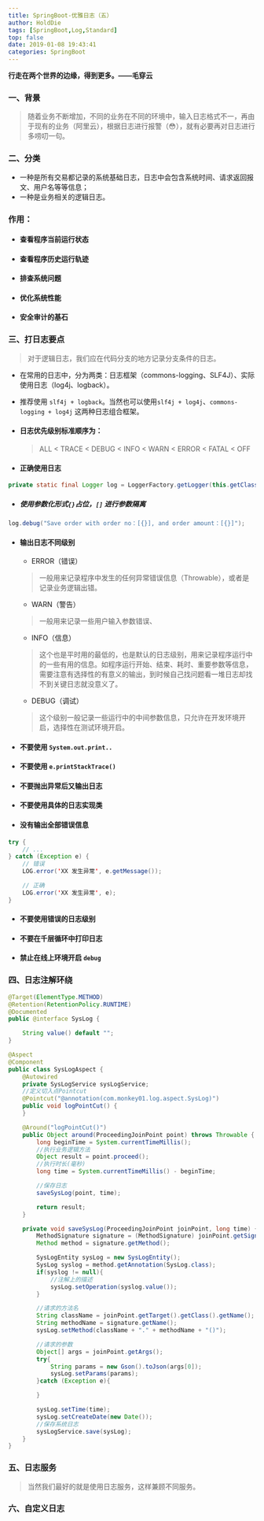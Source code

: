 ```yaml
---
title: SpringBoot-优雅日志（五）
author: HoldDie
tags: [SpringBoot,Log,Standard]
top: false
date: 2019-01-08 19:43:41
categories: SpringBoot
---
```




**行走在两个世界的边缘，得到更多。——毛穿云**

### 一、背景

> 随着业务不断增加，不同的业务在不同的环境中，输入日志格式不一，再由于现有的业务（阿里云），根据日志进行报警（😳），就有必要再对日志进行多唠叨一句。

### 二、分类

- 一种是所有交易都记录的系统基础日志，日志中会包含系统时间、请求返回报文、用户名等等信息；
- 一种是业务相关的逻辑日志。

### 作用：

- #### 查看程序当前运行状态

- #### 查看程序历史运行轨迹

- #### 排查系统问题

- #### 优化系统性能

- #### 安全审计的基石

### 三、打日志要点

> 对于逻辑日志，我们应在代码分支的地方记录分支条件的日志。

- 在常用的日志中，分为两类：日志框架（commons-logging、SLF4J）、实际使用日志（log4j、logback）。

- 推荐使用 `slf4j + logback`。当然也可以使用`slf4j + log4j`、`commons-logging + log4j` 这两种日志组合框架。

- #### 日志优先级别标准顺序为：

  > ALL < TRACE < DEBUG < INFO < WARN < ERROR < FATAL < OFF

- #### 正确使用日志

```java
private static final Logger log = LoggerFactory.getLogger(this.getClass());
```

- ##### 使用参数化形式`{}`占位，`[]` 进行参数隔离

```java
log.debug("Save order with order no：[{}], and order amount：[{}]");
```

- #### 输出日志不同级别

  - ERROR（错误）

  > 一般用来记录程序中发生的任何异常错误信息（Throwable），或者是记录业务逻辑出错。

  - WARN（警告）

  > 一般用来记录一些用户输入参数错误、

  - INFO（信息）

  > 这个也是平时用的最低的，也是默认的日志级别，用来记录程序运行中的一些有用的信息。如程序运行开始、结束、耗时、重要参数等信息，需要注意有选择性的有意义的输出，到时候自己找问题看一堆日志却找不到关键日志就没意义了。

  - DEBUG（调试）

  > 这个级别一般记录一些运行中的中间参数信息，只允许在开发环境开启，选择性在测试环境开启。

- #### 不要使用 `System.out.print..`

- #### 不要使用 `e.printStackTrace()`

- #### 不要抛出异常后又输出日志

- #### 不要使用具体的日志实现类

- #### 没有输出全部错误信息

```java
try {
    // ...
} catch (Exception e) {
    // 错误
    LOG.error('XX 发生异常', e.getMessage());

    // 正确
    LOG.error('XX 发生异常', e);
}
```

- #### 不要使用错误的日志级别

- #### 不要在千层循环中打印日志

- #### 禁止在线上环境开启 `debug`

### 四、日志注解环绕

```java
@Target(ElementType.METHOD)
@Retention(RetentionPolicy.RUNTIME)
@Documented
public @interface SysLog {

    String value() default "";
}

@Aspect
@Component
public class SysLogAspect {
    @Autowired
    private SysLogService sysLogService;
    //定义切入点Pointcut
    @Pointcut("@annotation(com.monkey01.log.aspect.SysLog)")
    public void logPointCut() {
    }

    @Around("logPointCut()")
    public Object around(ProceedingJoinPoint point) throws Throwable {
        long beginTime = System.currentTimeMillis();
        //执行业务逻辑方法
        Object result = point.proceed();
        //执行时长(毫秒)
        long time = System.currentTimeMillis() - beginTime;

        //保存日志
        saveSysLog(point, time);

        return result;
    }

    private void saveSysLog(ProceedingJoinPoint joinPoint, long time) {
        MethodSignature signature = (MethodSignature) joinPoint.getSignature();
        Method method = signature.getMethod();

        SysLogEntity sysLog = new SysLogEntity();
        SysLog syslog = method.getAnnotation(SysLog.class);
        if(syslog != null){
            //注解上的描述
            sysLog.setOperation(syslog.value());
        }

        //请求的方法名
        String className = joinPoint.getTarget().getClass().getName();
        String methodName = signature.getName();
        sysLog.setMethod(className + "." + methodName + "()");

        //请求的参数
        Object[] args = joinPoint.getArgs();
        try{
            String params = new Gson().toJson(args[0]);
            sysLog.setParams(params);
        }catch (Exception e){

        }

        sysLog.setTime(time);
        sysLog.setCreateDate(new Date());
        //保存系统日志
        sysLogService.save(sysLog);
    }
}
```

### 五、日志服务

> 当然我们最好的就是使用日志服务，这样兼顾不同服务。

### 六、自定义日志